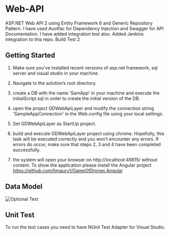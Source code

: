 # Web-API
ASP.NET Web API 2 using Entity Framework 6 and Generic Repository Pattern.
I have used Auotfac for Dependency Injection and Swagger for API Documentation. I have added integration test also.
Added Jenkins integration to this repo.
Build Test 2

## Getting Started

1. Make sure you've installed recent versions of asp.net framework, sql server and visual studio in your machine.

3. Navigate to the solution’s root directory.

2. create a DB with the name 'SamApp' in your machine and execute the initialScript.sql in order to create the initial version of the DB.

3. open the project GDWebApiLayer and modify the connection string 'SampleAppConnection' in the Web.config file using your local settings.

4. Set GDWebApiLayer as StartUp project.

5. build and execute GDWebApiLayer project using chrome. Hopefully, this task will be executed correctly and you won’t encounter any errors. If errors do occur, make sure that steps 2, 3 and 4 have been completed successfully.

6. the system will open your browser on http://localhost:49815/ without content. To show the application please install the Angular project https://github.com/hmaury1/GameOfDrones.Angular


## Data Model

![Optional Text](../master/Diagram.png)

## Unit Test

To run the test cases you need to have NUnit Test Adapter for Visual Studio.
